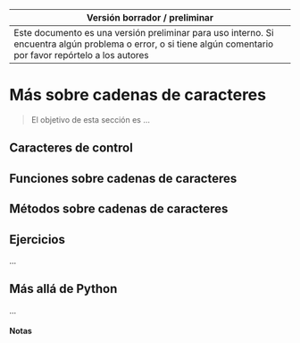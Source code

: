 Versión borrador / preliminar |
-------------------|
Este documento es una versión preliminar para uso interno. Si encuentra algún problema o error, o si tiene algún comentario por favor repórtelo a los autores|


# Más sobre cadenas de caracteres

> El objetivo de esta sección es ...


## Caracteres de control


## Funciones sobre cadenas de caracteres


## Métodos sobre cadenas de caracteres



## Ejercicios

...


## Más allá de Python

...


#### Notas 

